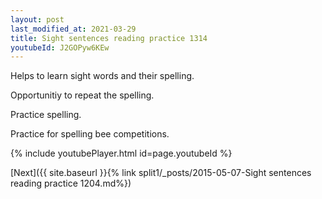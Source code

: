 ```yaml
---
layout: post
last_modified_at: 2021-03-29
title: Sight sentences reading practice 1314
youtubeId: J2GOPyw6KEw
---
```

 
 
Helps to learn sight words and their spelling.

Opportunitiy to repeat the spelling. 

Practice spelling. 
 
Practice for spelling bee competitions. 
 
{% include youtubePlayer.html id=page.youtubeId %}
 
 

[Next]({{ site.baseurl }}{% link  split1/_posts/2015-05-07-Sight sentences reading practice 1204.md%})
 

